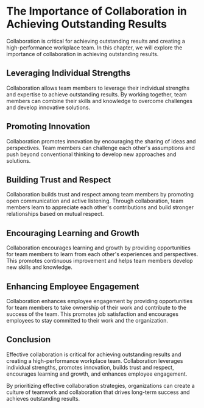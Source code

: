 The Importance of Collaboration in Achieving Outstanding Results
==================================================================================================================

Collaboration is critical for achieving outstanding results and creating a high-performance workplace team. In this chapter, we will explore the importance of collaboration in achieving outstanding results.

Leveraging Individual Strengths
-------------------------------

Collaboration allows team members to leverage their individual strengths and expertise to achieve outstanding results. By working together, team members can combine their skills and knowledge to overcome challenges and develop innovative solutions.

Promoting Innovation
--------------------

Collaboration promotes innovation by encouraging the sharing of ideas and perspectives. Team members can challenge each other's assumptions and push beyond conventional thinking to develop new approaches and solutions.

Building Trust and Respect
--------------------------

Collaboration builds trust and respect among team members by promoting open communication and active listening. Through collaboration, team members learn to appreciate each other's contributions and build stronger relationships based on mutual respect.

Encouraging Learning and Growth
-------------------------------

Collaboration encourages learning and growth by providing opportunities for team members to learn from each other's experiences and perspectives. This promotes continuous improvement and helps team members develop new skills and knowledge.

Enhancing Employee Engagement
-----------------------------

Collaboration enhances employee engagement by providing opportunities for team members to take ownership of their work and contribute to the success of the team. This promotes job satisfaction and encourages employees to stay committed to their work and the organization.

Conclusion
----------

Effective collaboration is critical for achieving outstanding results and creating a high-performance workplace team. Collaboration leverages individual strengths, promotes innovation, builds trust and respect, encourages learning and growth, and enhances employee engagement.

By prioritizing effective collaboration strategies, organizations can create a culture of teamwork and collaboration that drives long-term success and achieves outstanding results.
